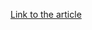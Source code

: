 [Link to the article](https://www.mcafee.com/enterprise/en-us/assets/reports/rp-cuba-ransomware.pdf)
